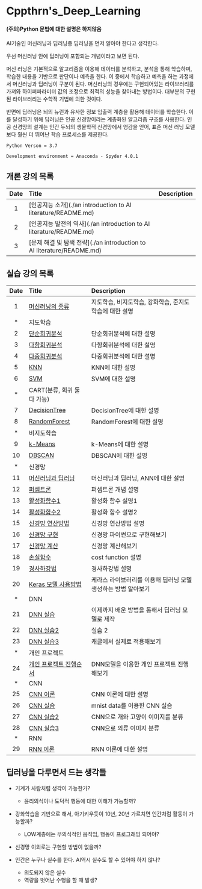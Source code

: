# Cppthrn's_Deep_Learning
#### (주의)Python 문법에 대한 설명은 하지않음


AI기술인 머신러닝과 딥러닝중 딥러닝을 먼저 알아야 한다고 생각한다.

우선 머신러닝 안에 딥러닝이 포함되는 개념이라고 보면 된다.

머신 러닝은 기본적으로 알고리즘을 이용해 데이터를 분석하고, 분석을 통해 학습하며,
학습한 내용을 기반으로 판단이나 예측을 한다.
이 중에서 학습하고 예측을 하는 과정에서 머신러닝과 딥러닝이 구분이 된다.
머신러닝의 경우에는 구현되어있는 라이브러리를 가져와 하이퍼파라미터 값의 조정으로 최적의 성능을 찾아내는 방법이다.
대부분의 구현된 라이브러리는 수학적 기법에 의한 것이다.


반면에 딥러닝은 뇌의 뉴런과 유사한 정보 입출력 계층을 활용해 데이터를 학습한다.
이를 달성하기 위해 딥러닝은 인공 신경망이라는 계층화된 알고리즘 구조를 사용한다.
인공 신경망의 설계는 인간 두뇌의 생물학적 신경망에서 영감을 얻어,
표준 머신 러닝 모델보다 훨씬 더 뛰어난 학습 프로세스를 제공한다.

```
Python Verson = 3.7

Development environment = Anaconda - Spyder 4.0.1
```
## 개론 강의 목록
|Date|Title|Description|
|:---:|:---|:---|
|1|[인공지능 소개](./an introduction to AI literature/README.md)||
|2|[인공지능 발전의 역사](./an introduction to AI literature/README.md)||
|3|[문제 해결 및 탐색 전략](./an introduction to AI literature/README.md)||

## 실습 강의 목록
|Date|Title|Description|
|:---:|:---|:---|
|1|[머신러닝의 종류](./AI_Class/001/README.md)|지도학습, 비지도학습, 강화학습, 준지도학습에 대한 설명|
|*|지도학습||
|2|[단순회귀분석](./AI_Class/002/Simple_linear_regression.ipynb)|단순회귀분석에 대한 설명|
|3|[다항회귀분석](./AI_Class/003/Polynomial_regression.ipynb)|다항회귀분석에 대한 설명|
|4|[다중회귀분석](./AI_Class/004/multivariate_regression.ipynb)|다중회귀분석에 대한 설명|
|5|[KNN](./AI_Class/005/knn_classification.ipynb)|KNN에 대한 설명|
|6|[SVM](./AI_Class/006/svm_classification.ipynb)|SVM에 대한 설명|
|*|CART(분류, 회귀 둘다 가능)||
|7|[DecisionTree](./AI_Class/007/decision_tree.ipynb)|DecisionTree에 대한 설명|
|8|[RandomForest](./AI_Class/008/random_forest.ipynb)|RandomForest에 대한 설명|
|*|비지도학습||
|9|[k-Means](./AI_Class/009/k_Means.ipynb)|k-Means에 대한 설명|
|10|[DBSCAN](./AI_Class/010/DBSCAN.ipynb)|DBSCAN에 대한 설명|
|*|신경망||
|11|[머신러닝과 딥러닝](./AI_Class/011/README.md)|머신러닝과 딥러닝, ANN에 대한 설명|
|12|[퍼셉트론](./AI_Class/012/README.md)|퍼셉트론 개념 설명|
|13|[활성화함수1](./AI_Class/013/README.md)|활성화 함수 설명1|
|14|[활성화함수2](./AI_Class/014/README.md)|활성화 함수 설명2|
|15|[신경망 연산방법](./AI_Class/015/README.md)|신경망 연산방법 설명|
|16|[신경망 구현](./AI_Class/016/README.md)|신경망 파이썬으로 구현해보기|
|17|[신경망 계산](./AI_Class/017/README.md)|신경망 계산해보기|
|18|[손실함수](./AI_Class/018/README.md)|cost function 설명|
|19|[경사하강법](./AI_Class/019/README.md)|경사하강법 설명|
|20|[Keras 모델 사용방법](./AI_Class/020/README.md)|케라스 라이브러리를 이용해 딥러닝 모델 생성하는 방법 알아보기|
|*|DNN||
|21|[DNN 실습](./AI_Class/021/Dnn.ipynb)|이제까지 배운 방법을 통해서 딥러닝 모델로 제작|
|22|[DNN 실습2](./AI_Class/022/Dnn2.ipynb)|실습 2|
|23|[DNN 실습3](./AI_Class/023/README.md)|캐글에서 실제로 적용해보기|
|*|개인 프로젝트||
|24|[개인 프로젝트 진행순서](./AI_Class/024/README.md)|DNN모델을 이용한 개인 프로젝트 진행해보기|
|*|CNN||
|25|[CNN 이론](./AI_Class/025/README.md)|CNN 이론에 대한 설명|
|26|[CNN 실습](./AI_Class/026/CNN.ipynb)|mnist data를 이용한 CNN 실습|
|27|[CNN 실습2](./AI_Class/027/CNN2.ipynb)|CNN으로 개와 고양이 이미지를 분류|
|28|[CNN 실습3](./AI_Class/028/CNN3.ipynb)|CNN으로 의류 이미지 분류|
|*|RNN||
|29|[RNN 이론](./AI_Class/029/README.md)|RNN 이론에 대한 설명|

## 딥러닝을 다루면서 드는 생각들
- 기계가 사람처럼 생각이 가능한가?
  - 윤리의식이나 도덕적 행동에 대한 이해가 가능할까?

- 강화학습을 기반으로 해서, 아기키우듯이 10년, 20년 가르치면 인간처럼 활동이 가능할까?
  - LOW계층에는 무의식적인 움직임, 행동이 프로그래밍 되어야?

- 신경망 이외로는 구현할 방법이 없을까?

- 인간은 누구나 실수를 한다. AI역시 실수도 할 수 있어야 하지 않나?
  - 의도되지 않은 실수
  - 역량을 벗어난 수행을 할 때 발생?
